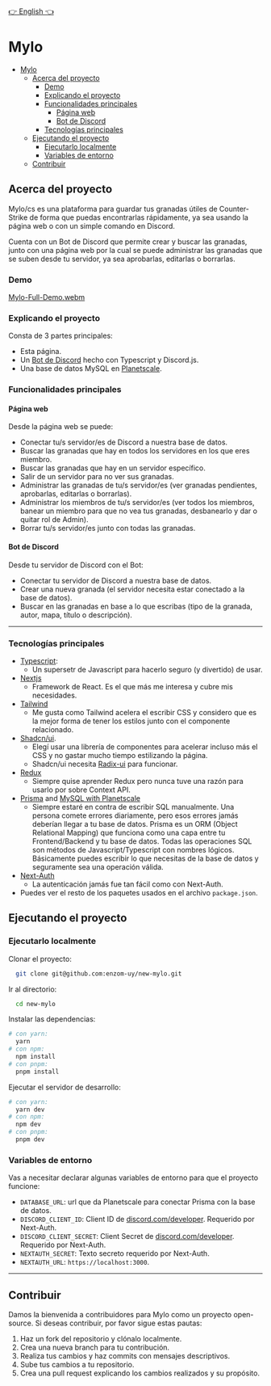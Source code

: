 [👉 English 👈](../README.md)

# Mylo

<!--toc:start-->
- [Mylo](#mylo)
  - [Acerca del proyecto](#acerca-del-proyecto)
    - [Demo](#demo)
    - [Explicando el proyecto](#explicando-el-proyecto)
    - [Funcionalidades principales](#funcionalidades-principales)
      - [Página web](#página-web)
      - [Bot de Discord](#bot-de-discord)
    - [Tecnologías principales](#tecnologías-principales)
  - [Ejecutando el proyecto](#ejecutando-el-proyecto)
    - [Ejecutarlo localmente](#ejecutarlo-localmente)
    - [Variables de entorno](#variables-de-entorno)
  - [Contribuir](#contribuir)

## Acerca del proyecto

Mylo/cs es una plataforma para guardar tus granadas útiles de Counter-Strike de forma que puedas encontrarlas rápidamente, ya sea usando la página web o con un simple comando en Discord.

Cuenta con un Bot de Discord que permite crear y buscar las granadas, junto con una página web por la cual se puede administrar las granadas que se suben desde tu servidor, ya sea aprobarlas, editarlas o borrarlas.

### Demo

[Mylo-Full-Demo.webm](https://github.com/enzom-uy/new-mylo/assets/94983952/4079425e-1b1e-49d8-8724-616f0d484e88)

<!-- Explaining the project -->

### Explicando el proyecto

Consta de 3 partes principales:

- Esta página.
- Un [Bot de Discord](https://github.com/enzom-uy/mylonades-bot) hecho con Typescript y Discord.js.
- Una base de datos MySQL en [Planetscale](https://planetscale.com).

### Funcionalidades principales

#### Página web

Desde la página web se puede:

- Conectar tu/s servidor/es de Discord a nuestra base de datos.
- Buscar las granadas que hay en todos los servidores en los que eres miembro.
- Buscar las granadas que hay en un servidor específico.
- Salir de un servidor para no ver sus granadas.
- Administrar las granadas de tu/s servidor/es (ver granadas pendientes, aprobarlas, editarlas o borrarlas).
- Administrar los miembros de tu/s servidor/es (ver todos los miembros, banear un miembro para que no vea tus granadas, desbanearlo y dar o quitar rol de Admin).
- Borrar tu/s servidor/es junto con todas las granadas.

#### Bot de Discord

Desde tu servidor de Discord con el Bot:

- Conectar tu servidor de Discord a nuestra base de datos.
- Crear una nueva granada (el servidor necesita estar conectado a la base de datos).
- Buscar en las granadas en base a lo que escribas (tipo de la granada, autor, mapa, título o descripción).

---

<!-- TechStack -->

### Tecnologías principales

- [Typescript](https://www.typescriptlang.org/):
  - Un supersetr de Javascript para hacerlo seguro (y divertido) de usar.
- [Nextjs](https://nextjs.org/)
  - Framework de React. Es el que más me interesa y cubre mis necesidades.
- [Tailwind](https://tailwindcss.com/)
  - Me gusta como Tailwind acelera el escribir CSS y considero que es la mejor forma de tener los estilos junto con el componente relacionado.
- [Shadcn/ui](https://ui.shadcn.com/).
  - Elegí usar una librería de componentes para acelerar incluso más el CSS y no gastar mucho tiempo estilizando la página.
  - Shadcn/ui necesita [Radix-ui](https://www.radix-ui.com/) para funcionar.
- [Redux](https://redux.js.org/)
  - Siempre quise aprender Redux pero nunca tuve una razón para usarlo por sobre Context API.
- [Prisma](https://www.prisma.io/) and [MySQL with Planetscale](https://planetscale.com/)
  - Siempre estaré en contra de escribir SQL manualmente. Una persona comete errores diariamente, pero esos errores jamás deberían llegar a tu base de datos. Prisma es un ORM (Object Relational Mapping) que funciona como una capa entre tu Frontend/Backend y tu base de datos. Todas las operaciones SQL son métodos de Javascript/Typescript con nombres lógicos. Básicamente puedes escribir lo que necesitas de la base de datos y seguramente sea una operación válida.
- [Next-Auth](https://next-auth.js.org/)
  - La autenticación jamás fue tan fácil como con Next-Auth.
- Puedes ver el resto de los paquetes usados en el archivo `package.json`.

<!-- Getting Started -->

## Ejecutando el proyecto

<!-- Run Locally -->
### Ejecutarlo localmente

Clonar el proyecto:

```bash
  git clone git@github.com:enzom-uy/new-mylo.git
```

Ir al directorio:

```bash
  cd new-mylo
```

Instalar las dependencias:

```bash
# con yarn:
  yarn
# con npm:
  npm install
# con pnpm:
  pnpm install
```

Ejecutar el servidor de desarrollo:

```bash
# con yarn:
  yarn dev
# con npm:
  npm dev
# con pnpm:
  pnpm dev
```

### Variables de entorno

Vas a necesitar declarar algunas variables de entorno para que el proyecto funcione:

- `DATABASE_URL`: url que da Planetscale para conectar Prisma con la base de datos.
- `DISCORD_CLIENT_ID`: Client ID de [discord.com/developer](https://discord.com/developers). Requerido por Next-Auth.
- `DISCORD_CLIENT_SECRET`: Client Secret de [discord.com/developer](https://discord.com/developers). Requerido por Next-Auth.
- `NEXTAUTH_SECRET`: Texto secreto requerido por Next-Auth.
- `NEXTAUTH_URL`: `https://localhost:3000`.

---

## Contribuir

Damos la bienvenida a contribuidores para Mylo como un proyecto open-source. Si deseas contribuir, por favor sigue estas pautas:

1. Haz un fork del repositorio y clónalo localmente.
2. Crea una nueva branch para tu contribución.
3. Realiza tus cambios y haz commits con mensajes descriptivos.
4. Sube tus cambios a tu repositorio.
5. Crea una pull request explicando los cambios realizados y su propósito.
